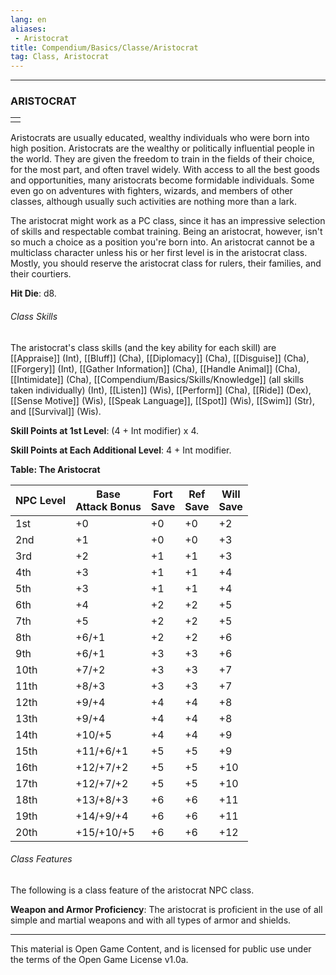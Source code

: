 ```yaml
---
lang: en
aliases:
 - Aristocrat
title: Compendium/Basics/Classe/Aristocrat
tag: Class, Aristocrat
---
```


---

### ARISTOCRAT

|   |
|---|
||

Aristocrats are usually educated, wealthy individuals who were born into high position. Aristocrats are the wealthy or politically influential people in the world. They are given the freedom to train in the fields of their choice, for the most part, and often travel widely. With access to all the best goods and opportunities, many aristocrats become formidable individuals. Some even go on adventures with fighters, wizards, and members of other classes, although usually such activities are nothing more than a lark.

The aristocrat might work as a PC class, since it has an impressive selection of skills and respectable combat training. Being an aristocrat, however, isn't so much a choice as a position you're born into. An aristocrat cannot be a multiclass character unless his or her first level is in the aristocrat class. Mostly, you should reserve the aristocrat class for rulers, their families, and their courtiers.

**Hit Die**: d8.

###### Class Skills

The aristocrat's class skills (and the key ability for each skill) are [[Appraise]] (Int), [[Bluff]] (Cha), [[Diplomacy]] (Cha), [[Disguise]] (Cha), [[Forgery]] (Int), [[Gather Information]] (Cha), [[Handle Animal]] (Cha), [[Intimidate]] (Cha), [[Compendium/Basics/Skills/Knowledge]] (all skills taken individually) (Int), [[Listen]] (Wis), [[Perform]] (Cha), [[Ride]] (Dex), [[Sense Motive]] (Wis), [[Speak Language]], [[Spot]] (Wis), [[Swim]] (Str), and [[Survival]] (Wis).

**Skill Points at 1st Level**: (4 + Int modifier) x 4.

**Skill Points at Each Additional Level**: 4 + Int modifier.

**Table: The Aristocrat**

|NPC Level|Base  <br>Attack Bonus|Fort  <br>Save|Ref  <br>Save|Will  <br>Save|
|---|---|---|---|---|
|1st|+0|+0|+0|+2|
|2nd|+1|+0|+0|+3|
|3rd|+2|+1|+1|+3|
|4th|+3|+1|+1|+4|
|5th|+3|+1|+1|+4|
|6th|+4|+2|+2|+5|
|7th|+5|+2|+2|+5|
|8th|+6/+1|+2|+2|+6|
|9th|+6/+1|+3|+3|+6|
|10th|+7/+2|+3|+3|+7|
|11th|+8/+3|+3|+3|+7|
|12th|+9/+4|+4|+4|+8|
|13th|+9/+4|+4|+4|+8|
|14th|+10/+5|+4|+4|+9|
|15th|+11/+6/+1|+5|+5|+9|
|16th|+12/+7/+2|+5|+5|+10|
|17th|+12/+7/+2|+5|+5|+10|
|18th|+13/+8/+3|+6|+6|+11|
|19th|+14/+9/+4|+6|+6|+11|
|20th|+15/+10/+5|+6|+6|+12|

###### Class Features

The following is a class feature of the aristocrat NPC class.

**Weapon and Armor Proficiency**: The aristocrat is proficient in the use of all simple and martial weapons and with all types of armor and shields.

---

This material is Open Game Content, and is licensed for public use under the terms of the Open Game License v1.0a.
